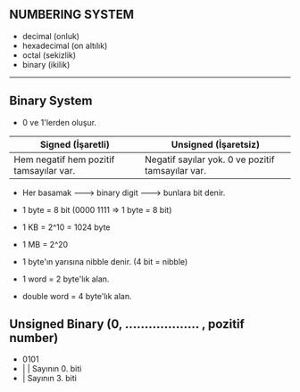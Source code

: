 ## NUMBERING SYSTEM
* decimal     (onluk)
* hexadecimal (on altılık)
* octal       (sekizlik)
* binary      (ikilik)

--------------------------------------------------------------------------------------------------------------------------------------------------------------------------

## Binary System
* 0 ve 1'lerden oluşur.

| Signed (İşaretli) | Unsigned (İşaretsiz) |
|--|--|
| Hem negatif hem pozitif tamsayılar var. | Negatif sayılar yok. 0 ve pozitif tamsayılar var. |

* Her basamak ---> binary digit ---> bunlara bit denir.
* 1 byte = 8 bit    (0000 1111 => 1 byte = 8 bit)
* 1 KB = 2^10 = 1024 byte
* 1 MB = 2^20

* 1 byte'ın yarısına nibble denir. (4 bit = nibble)
* 1 word = 2 byte'lık alan.
* double word = 4 byte'lık alan.

## Unsigned Binary (0, ................... , pozitif number)

* 0101
* \|   \| Sayının 0. biti
* \| Sayının 3. biti
